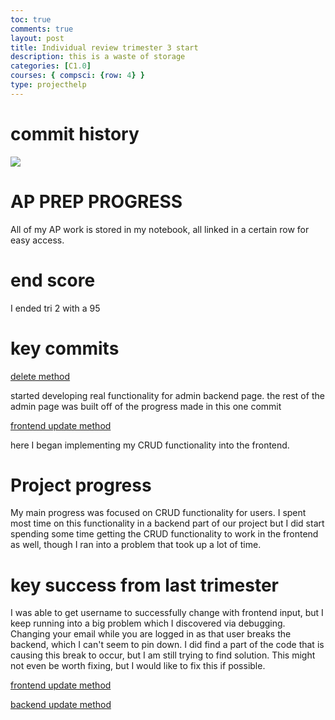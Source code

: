 ```yaml
---
toc: true
comments: true
layout: post
title: Individual review trimester 3 start
description: this is a waste of storage
categories: [C1.0]
courses: { compsci: {row: 4} }
type: projecthelp
---
```


# commit history 

![]({{site.baseurl}}/images/git1.png)

# AP PREP PROGRESS

All of my AP work is stored in my notebook, all linked in a certain row for easy access.    

# end score

I ended tri 2 with a 95

# key commits

[delete method](https://github.com/Codemaxxers/codemaxxerBackend/commit/3f90bfc188b14ddd9a07cc038dbf2198c6d1526c)

started developing real functionality for admin backend page. the rest of the admin page was built off of the progress made in this one commit

[frontend update method](https://github.com/Codemaxxers/codemaxxerFrontend/commit/44830072a7353a240ec374519baab169557348e6)

here I began implementing my CRUD functionality into the frontend. 

# Project progress

My main progress was focused on CRUD functionality for users. I spent most time on this functionality in a backend part of our project but I 
did start spending some time getting the CRUD functionality to work in the frontend as well, though I ran into a problem that took up a lot of time.

# key success from last trimester

I was able to get username to successfully change with frontend input, but I keep running into a big problem which I discovered via debugging.
Changing your email while you are logged in as that user breaks the backend, which I can't seem to pin down. I did find a part of the code that is causing this
break to occur, but I am still trying to find solution. This might not even be worth fixing, but I would like to fix this if possible. 

[frontend update method](https://github.com/Codemaxxers/codemaxxerFrontend/commit/44830072a7353a240ec374519baab169557348e6)

[backend update method](https://github.com/Codemaxxers/codemaxxerBackend/commit/5aae592d60c9819c999f02dc4b49df8e9e1dc90c)